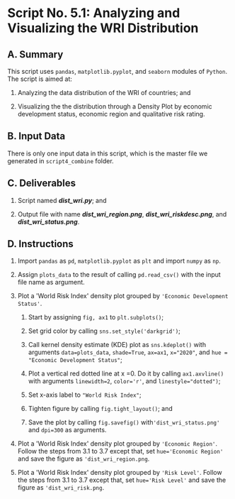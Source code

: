 # Script No. 5.1: Analyzing and Visualizing the WRI Distribution

## A. Summary

This script uses `pandas`, `matplotlib.pyplot`, and `seaborn` modules of `Python`. The script is aimed at:

1. Analyzing the data distribution of the WRI of countries; and

2. Visualizing the the distribution through a Density Plot by economic development status, economic region and qualitative risk rating.

## B. Input Data

There is only one input data in this script, which is the master file we generated in `script4_combine` folder. 

## C. Deliverables

1. Script named ***dist_wri.py***; and

2. Output file with name ***dist_wri_region.png***, ***dist_wri_riskdesc.png***, and ***dist_wri_status.png***.

## D. Instructions

1. Import `pandas` as `pd`, `matplotlib.pyplot` as `plt` and import `numpy` as `np`.

2. Assign `plots_data` to the result of calling `pd.read_csv()` with the input file name as argument.

3. Plot a 'World Risk Index' density plot grouped by `'Economic Development Status'`.

    1. Start by assigning `fig, ax1` to `plt.subplots()`;

    2. Set grid color by calling `sns.set_style('darkgrid')`;

    3. Call kernel density estimate (KDE) plot as `sns.kdeplot()` with arguments `data=plots_data`, `shade=True`, `ax=ax1`, `x="2020"`, and `hue = "Economic Development Status"`;

    4. Plot a vertical red dotted line at x =0. Do it by calling `ax1.axvline()` with arguments `linewidth=2`, `color='r'`, and `linestyle="dotted")`;

    5. Set x-axis label to `"World Risk Index"`;

    6. Tighten figure by calling `fig.tight_layout()`; and

    7. Save the plot by calling `fig.savefig()` with`'dist_wri_status.png'` and `dpi=300` as arguments.

4. Plot a 'World Risk Index' density plot grouped by `'Economic Region'`. Follow the steps from 3.1 to 3.7 except that, set `hue='Economic Region'` and save the figure as `'dist_wri_region.png`.

5. Plot a 'World Risk Index' density plot grouped by `'Risk Level'`. Follow the steps from 3.1 to 3.7 except that, set `hue='Risk Level'` and save the figure as `'dist_wri_risk.png`.
